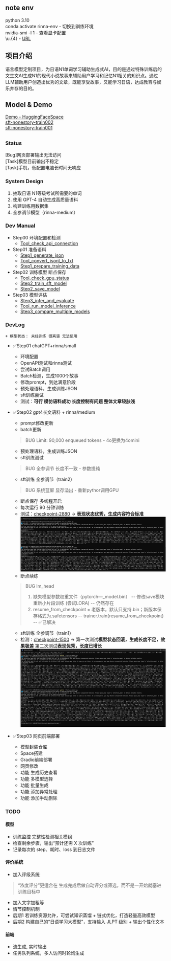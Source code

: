 ## note env  
python 3.10  
conda activate rinna-env - 切换到训练环境  
nvidia-smi -l 1 - 查看显卡配置  
\\u.{4} - [URL](https://blog.cloudnative.co.jp/23733/)  

## 项目介绍
语言模型定制项目，为日语N1单词学习辅助生成式AI，目的是通过特殊训练后的文生文AI生成N1的现代小说故事来辅助用户学习和记忆N1相关的知识点。通过LLM辅助用户创造出优秀的文章，既能享受故事，又能学习日语，达成教育与娱乐并存的目的。

## Model & Demo
[Demo - HuggingFaceSpace](https://huggingface.co/spaces/BBusagi/sft-nonestory-generator)  
[sft-nonestory-train002](https://huggingface.co/BBusagi/sft-nonestory-train002)  
[sft-nonestory-train001](https://huggingface.co/BBusagi/sft-nonestory-train001)  

##
### Status
[Bug]网页部署输出无法访问  
[Task]模型目前输出不稳定  
[Task]手机，低配置电脑长时间无响应  

### System Design
1. 抽取日语 N1等级考试所需要的单词
2. 使用 GPT-4 自动生成高质量语料
3. 构建训练用数据集
4. 全参调节模型（rinna-medium）

### Dev Manual
+ Step00 环境配置和检测
    + [Tool_check_api_connection](Script/Tool_check_api_connection.py)
+ Step01 准备语料
    + [Step1_generate_json](Script/Step1_generate_json.py)
    + [Tool_convert_jsonl_to_txt](Script/Tool_convert_jsonl_to_txt.mjs)
    + [Step1_prepare_training_data](Script/Step1_prepare_training_data.py)
+ Step02 训练模型 断点保存
    + [Tool_check_gpu_status](Script/Tool_check_gpu_status.py)
    + [Step2_train_sft_model](Script/Step2_train_sft_model.py)
    + [Step2_save_model](Script/Step2_save_model.py)
+ Step03 模型评估
    + [Step3_infer_and_evaluate](Script/Step3_infer_and_evaluate.py)
    + [Tool_run_model_inference](Script/Tool_run_model_inference.py)
    + [Step3_compare_multiple_models](Script/Step3_compare_multiple_models.py)

### DevLog
    + 模型状态： 未经训练 很离谱 无法使用
+ ✅Step01  chatGPT+rinna/small
    + 环境配置
    + OpenAPI测试和rinna测试
    + 尝试Batch调用
    + Batch检测，生成1000个故事
    + 修改prompt，到达满意阶段
    + 预处理语料，生成训练JSON
    + sft训练尝试
    + 测试：**可行 模仿语料成功 长度控制有问题 整体文章较肤浅**

+ ✅Step02  gpt4长文语料 + rinna/medium
    + prompt修改更新
    + batch更新 
    >BUG Limit: 90,000 enqueued tokens - 4o更换为4omini
    + 预处理语料，生成训练JSON
    + sft训练测试
    > BUG 全参调节 长度不一致 - 参数提纯
    + sft训练 全参调节（train2）
    > BUG 系统蓝屏 显存溢出 - 重新pythor调用GPU
    + 断点保存 多线程开启
    + 每次运行 90 分钟训练 
    + 测试：[checkpoint-2880](https://huggingface.co/BBusagi/sft-nonestory-train001) -> **表现状态优秀，生成内容符合标准**
    ![](readme/train1(2880).png)
    + 断点续练
    > BUG lm_head
    > 1. 缺失模型参数权重文件（pytorch—_model.bin）
    > -- 修改save模块 重新小片段训练 (尝试LORA) 
    > -- 仍然存在
    > 2. resume_from_checkpoint = 老版本，默认只支持.bin；新版本保存格式为.safetensors
    > -- trainer.train(~~resume_from_checkpoint~~)
    > -- ✅已解决
    + sft训练  全参调节（train1）
    + 检测：[checkpoint-1500](https://huggingface.co/BBusagi/sft-nonestory-train002) -> 
    第一次测试**模型状态回滚，生成长度不足，效果极差**
    第二次测试**表现优秀，长度已增长**
    ![](readme/train2(1500).png)

+ ✅Step03  网页前端部署
    + 模型封装仓库
    + Space搭建
    + Gradio前端部署
    + 网页修改
    + 功能 生成历史查看
    + 功能 多模型选择
    + 功能 批量生成
    + 功能 添加异常处理
    + 功能 添加手动删除


### TODO
#### 模型
+ 训练监控 完整性检测相关模组
+ 检查剩余步骤，输出“预计还需 X 次训练” 
+ 记录每次的 step、耗时、loss 到日志文件

#### 评价系统
+ 加入评级系统
> “浓度评分”更适合在 生成完成后做自动评分或筛选，而不是一开始就塞进训练目标中
+ 加入文字加粗等
+ 情节控制机制
+ 后期1 若训练资源允许，可尝试知识蒸馏 + 链式优化，打造轻量高效模型
+ 后期2 构建自己的“日语学习大模型”，支持输入 JLPT 级别 + 输出个性化文本

#### 前端
+ 流生成, 实时输出
+ 任务队列系统，多人访问时轮询生成
